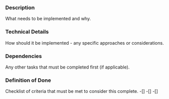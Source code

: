 
### Description
What needs to be implemented and why.

### Technical Details
How should it be implemented -  any specific approaches or considerations.

### Dependencies
Any other tasks that must be completed first (if applicable).

### Definition of Done
Checklist of criteria that must be met to consider this complete.
-[]
-[]
-[]

